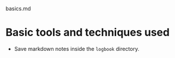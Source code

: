 basics.md

# Basic tools and techniques used

- Save markdown notes inside the `logbook` directory.


